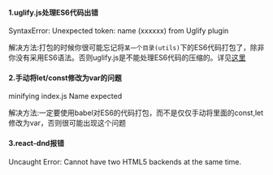 #### 1.uglify.js处理ES6代码出错
SyntaxError: Unexpected token: name (xxxxxx) from Uglify plugin

解决方法:打包的时候你很可能忘记将`某一个目录(utils)`下的ES6代码打包了，除非你没有采用ES6语法。否则uglify.js是不能处理ES6代码的压缩的。详见[这里](https://github.com/webpack/webpack/issues/2972)

#### 2.手动将let/const修改为var的问题
minifying index.js Name expected

解决方法:一定要使用babel对ES6的代码打包，而不是仅仅手动将里面的const,let修改为var，否则很可能出现这个问题

#### 3.react-dnd报错
Uncaught Error: Cannot have two HTML5 backends at the same time.
